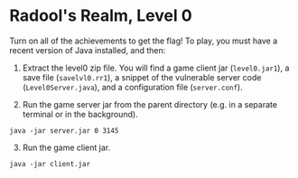 # Radool's Realm, Level 0

Turn on all of the achievements to get the flag! To play, you must have a 
recent version of Java installed, and then:

1. Extract the level0 zip file. You will find a game client jar (`level0.jar1`), a save file (`savelvl0.rr1`), 
a snippet of the vulnerable server code (`Level0Server.java`), and a configuration file (`server.conf`).

2. Run the game server jar from the parent directory (e.g. in a separate terminal or in the background).

```
java -jar server.jar 0 3145
```

3. Run the game client jar.

```
java -jar client.jar
```

